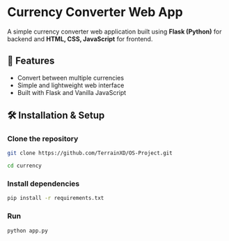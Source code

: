 # Currency Converter Web App  

A simple currency converter web application built using **Flask (Python)** for backend and **HTML, CSS, JavaScript** for frontend.

## 🚀 Features  
- Convert between multiple currencies  
- Simple and lightweight web interface  
- Built with Flask and Vanilla JavaScript  

## 🛠 Installation & Setup  
### Clone the repository  
```sh
git clone https://github.com/TerrainXD/OS-Project.git

cd currency

```

### Install dependencies
```sh
pip install -r requirements.txt
```

### Run
```sh
python app.py

```

